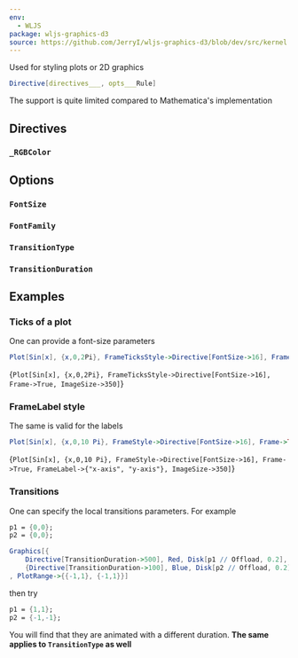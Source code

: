 ```yaml
---
env:
  - WLJS
package: wljs-graphics-d3
source: https://github.com/JerryI/wljs-graphics-d3/blob/dev/src/kernel.js
---
```

Used for styling plots or 2D graphics

```mathematica
Directive[directives___, opts___Rule]
```

The support is quite limited compared to Mathematica's implementation

## Directives

### `_RGBColor`

## Options
### `FontSize`
### `FontFamily`
### `TransitionType`
### `TransitionDuration`


## Examples
### Ticks of a plot
One can provide a font-size parameters

```mathematica
Plot[Sin[x], {x,0,2Pi}, FrameTicksStyle->Directive[FontSize->16], Frame->True]
```

<Wl >{`Plot[Sin[x], {x,0,2Pi}, FrameTicksStyle->Directive[FontSize->16], Frame->True, ImageSize->350]`}</Wl>

### FrameLabel style
The same is valid for the labels

```mathematica
Plot[Sin[x], {x,0,10 Pi}, FrameStyle->Directive[FontSize->16], Frame->True, FrameLabel->{"x-axis", "y-axis"}]
```

<Wl >{`Plot[Sin[x], {x,0,10 Pi}, FrameStyle->Directive[FontSize->16], Frame->True, FrameLabel->{"x-axis", "y-axis"}, ImageSize->350]`}</Wl>


### Transitions
One can specify the local transitions parameters. For example

```mathematica
p1 = {0,0};
p2 = {0,0};

Graphics[{
	Directive[TransitionDuration->500], Red, Disk[p1 // Offload, 0.2],
	{Directive[TransitionDuration->100], Blue, Disk[p2 // Offload, 0.2]}}
, PlotRange->{{-1,1}, {-1,1}}]
```

then try

```mathematica
p1 = {1,1};
p2 = {-1,-1};
```

You will find that they are animated with a different duration. __The same applies to `TransitionType` as well__
